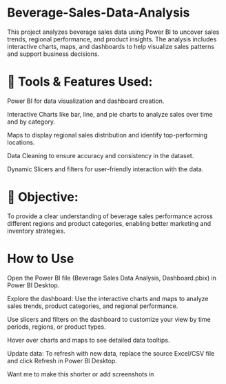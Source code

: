 # Beverage-Sales-Data-Analysis
This project analyzes beverage sales data using Power BI to uncover sales trends, regional performance, and product insights. The analysis includes interactive charts, maps, and dashboards to help visualize sales patterns and support business decisions.

# 🔧 Tools & Features Used:
Power BI for data visualization and dashboard creation.

Interactive Charts like bar, line, and pie charts to analyze sales over time and by category.

Maps to display regional sales distribution and identify top-performing locations.

Data Cleaning to ensure accuracy and consistency in the dataset.

Dynamic Slicers and filters for user-friendly interaction with the data.

# 🎯 Objective:
To provide a clear understanding of beverage sales performance across different regions and product categories, enabling better marketing and inventory strategies.

# How to Use
Open the Power BI file (Beverage Sales Data Analysis, Dashboard.pbix) in Power BI Desktop.

Explore the dashboard: Use the interactive charts and maps to analyze sales trends, product categories, and regional performance.

Use slicers and filters on the dashboard to customize your view by time periods, regions, or product types.

Hover over charts and maps to see detailed data tooltips.

Update data: To refresh with new data, replace the source Excel/CSV file and click Refresh in Power BI Desktop.

Want me to make this shorter or add screenshots in
